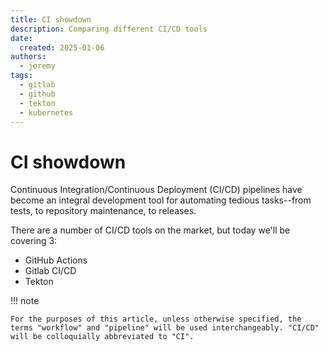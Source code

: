 ```yaml
---
title: CI showdown
description: Comparing different CI/CD tools
date:
  created: 2025-01-06
authors:
  - jeremy
tags:
  - gitlab
  - github
  - tekton
  - kubernetes
---
```

# CI showdown

Continuous Integration/Continuous Deployment (CI/CD) pipelines have become an integral development tool for automating tedious tasks--from tests, to repository maintenance, to releases.

There are a number of CI/CD tools on the market, but today we'll be covering 3:

- GitHub Actions
- Gitlab CI/CD
- Tekton

!!! note

    For the purposes of this article, unless otherwise specified, the terms "workflow" and "pipeline" will be used interchangeably. "CI/CD" will be colloquially abbreviated to "CI".

<div hidden>
##### AI

# ChatGPT

### Comparing GitHub Actions, GitLab CI, and Tekton: Similarities, Differences, Pros, and Cons  

Continuous Integration (CI) tools play a critical role in modern software development by automating code integration, testing, and deployment processes. GitHub Actions, GitLab CI, and Tekton are three popular CI tools that cater to various workflows. This article explores their similarities, differences, and the advantages and disadvantages of each.  

---

### **Similarities**  

1. **Automation of CI/CD Pipelines**  
   All three tools support creating, managing, and automating CI/CD pipelines for tasks like building, testing, and deploying code.  

2. **Integration with Source Code Management (SCM)**  
   - GitHub Actions integrates seamlessly with GitHub repositories.  
   - GitLab CI is a native feature of GitLab.  
   - Tekton, while independent of a specific SCM, integrates well with Git-based workflows.  

3. **Support for Containerized Workflows**  
   They all support containerized environments using Docker images, enabling scalable, consistent builds and deployments.  

4. **Extensibility**  
   These tools offer extensions or plugins:  
   - GitHub Actions has a vast marketplace.  
   - GitLab CI supports custom scripts and integrations.  
   - Tekton allows building custom reusable tasks.  

---

### **Differences**  

| Feature                | GitHub Actions                   | GitLab CI                       | Tekton                             |
|------------------------|----------------------------------|---------------------------------|------------------------------------|
| **Hosting**            | GitHub-hosted and self-hosted runners | GitLab-hosted and self-managed runners | Fully self-hosted                  |
| **Ease of Use**        | Simple YAML-based workflow files | YAML files with tighter GitLab integration | Advanced configuration via Kubernetes CRDs |
| **Platform Dependency**| Tied to GitHub repositories      | Tied to GitLab repositories     | Repository-agnostic                |
| **Pricing**            | Free for public repos, limited free tier for private repos | Free tier available, with more features in paid plans | Open-source and free, but requires infrastructure |
| **Pipeline Orchestration** | Direct YAML configuration       | Built-in integration with GitLab | Kubernetes-native orchestration    |
| **Scalability**        | Limited to GitHub’s infrastructure for hosted runners | Scales within GitLab ecosystem   | Kubernetes’ inherent scalability   |

---

### **Pros and Cons**  

#### **GitHub Actions**  
**Pros**  
- Seamless GitHub integration for repository management.  
- Large marketplace with prebuilt actions.  
- User-friendly YAML configuration for workflows.  
- Hosted runners reduce setup effort.  

**Cons**  
- Tied to GitHub repositories, limiting flexibility.  
- Hosted runners may have resource limitations for large-scale projects.  
- Limited free tier for private repositories.  

#### **GitLab CI**  
**Pros**  
- Native to GitLab, providing streamlined integration with its SCM and DevOps features.  
- Flexible runner options (hosted and self-managed).  
- Advanced features like security scanning and monitoring in higher-tier plans.  

**Cons**  
- Free tier offers fewer compute minutes compared to GitHub Actions.  
- Requires GitLab as the SCM, reducing flexibility for teams using other platforms.  

#### **Tekton**  
**Pros**  
- Kubernetes-native, enabling scalable and cloud-native pipeline orchestration.  
- Repository-agnostic, supporting a wide variety of use cases.  
- Highly customizable and extensible.  

**Cons**  
- Steeper learning curve due to Kubernetes-focused setup.  
- Requires infrastructure management and Kubernetes expertise.  
- Limited community resources compared to GitHub Actions and GitLab CI.  

---

### **Which Should You Choose?**  

- **Choose GitHub Actions** if your projects are hosted on GitHub and you need a simple, integrated CI/CD tool with minimal setup.  
- **Choose GitLab CI** if your team uses GitLab as an all-in-one DevOps platform and requires native features like issue tracking and security scans.  
- **Choose Tekton** if you are looking for a Kubernetes-native, highly scalable, and flexible CI/CD solution for advanced workflows and multi-cloud environments.  

Each of these tools serves a distinct audience, so the best choice depends on your specific requirements, technical expertise, and ecosystem preferences.

# Copilot 

I apologize for any inconvenience. Let me provide you with a comprehensive comparison of GitHub Actions, GitLab CI, and Tekton, covering their similarities, differences, pros, and cons.

### GitHub Actions
**Similarities:**
- **Automation**: Automates software workflows, similar to GitLab CI and Tekton.
- **Integration**: Integrates seamlessly with GitHub repositories.
- **Extensibility**: Supports custom actions and a marketplace for sharing actions.

**Differences:**
- **Ease of Use**: Intuitive interface directly within GitHub.
- **Community**: Large community and marketplace for pre-built actions.
- **Pricing**: Offers generous free tier for open-source projects.

**Pros:**
- **Seamless GitHub Integration**: Directly tied to GitHub, making setup easy for GitHub users.
- **Marketplace**: Rich ecosystem of actions created by the community.
- **Flexibility**: Supports various triggers and custom workflows.

**Cons:**
- **Limited Outside GitHub**: Best suited for GitHub repositories, less integration with other platforms.
- **Complexity for Large Projects**: May require more setup for complex workflows.

### GitLab CI
**Similarities:**
- **CI/CD Pipelines**: Automates the build, test, and deployment process.
- **Integration**: Built-in with GitLab repositories, like GitHub Actions with GitHub.
- **Flexibility**: Supports various programming languages and platforms.

**Differences:**
- **Complete DevOps Solution**: Provides a full suite of DevOps tools (issue tracking, container registry, etc.).
- **Docker Integration**: Strong native support for Docker.
- **Self-Hosting**: Can be self-hosted on your infrastructure.

**Pros:**
- **Comprehensive Toolset**: All-in-one DevOps platform with integrated features.
- **Flexibility**: Easily configurable and supports complex workflows.
- **Free for Self-Hosting**: Cost-effective for private projects on self-hosted servers.

**Cons:**
- **Resource Intensive**: Self-hosting requires significant resources and maintenance.
- **Steeper Learning Curve**: May require more time to master all features.

### Tekton
**Similarities:**
- **Kubernetes-Native**: CI/CD pipelines designed to run on Kubernetes, like GitHub Actions and GitLab CI can integrate with Kubernetes.
- **Extensibility**: Highly extensible and modular.

**Differences:**
- **Flexibility**: Designed as a flexible, Kubernetes-native framework.
- **Vendor-Neutral**: Does not tie to a specific version control system or CI/CD platform.
- **Custom Resources**: Uses Kubernetes Custom Resource Definitions (CRDs).

**Pros:**
- **Kubernetes Integration**: Perfect for cloud-native applications and Kubernetes clusters.
- **Modularity**: Highly modular, allowing for custom pipeline components.
- **Vendor-Agnostic**: Flexible and can be used with various platforms.

**Cons:**
- **Complexity**: Requires a good understanding of Kubernetes and CRDs.
- **Setup Time**: Initial setup can be time-consuming compared to more integrated solutions.

### Conclusion
Choosing between GitHub Actions, GitLab CI, and Tekton depends on your specific needs and existing infrastructure:

- **GitHub Actions**: Ideal for GitHub users looking for an easy-to-use, integrated CI/CD solution with a large marketplace.
- **GitLab CI**: Best for teams seeking a comprehensive DevOps platform with robust features and self-hosting capabilities.
- **Tekton**: Suited for advanced users who need a flexible, Kubernetes-native CI/CD solution with modular components.

I hope this provides a clear comparison and helps you decide which tool fits your needs best! If you need any further details or have specific questions, feel free to ask.

# perplexity

Write an article comparing the similarities, differences, pros, and cons of the following CI tools: GitHub actions, Gitlab ci, and tekton

### Comparison of GitHub Actions, GitLab CI, and Tekton

#### **Similarities**
- **CI/CD Automation**: All three tools enable automation of build, test, and deployment processes using YAML configurations[2][5].
- **Scalability**: GitLab CI and Tekton excel in container-based scalability, while GitHub Actions scales with cloud infrastructure[4].
- **Integration**: GitHub Actions integrates tightly with GitHub, GitLab CI with the GitLab ecosystem, and Tekton with Kubernetes environments[1][4].

#### **Differences**
| Feature              | GitHub Actions                     | GitLab CI                      | Tekton                          |
|----------------------|-------------------------------------|--------------------------------|---------------------------------|
| **Ease of Use**      | Simple for GitHub users         | Intuitive UI, supports runners | Steep learning curve        |
| **Pricing**          | Usage-based                    | Free for self-hosted setups | Open-source and free        |
| **Modularity**       | Limited customization           | Moderate flexibility       | Highly modular/customizable |
| **Target Audience**  | GitHub-centric teams            | Comprehensive DevOps teams  | Kubernetes-native workflows |

#### **Pros**
- **GitHub Actions**: Seamless integration with GitHub, vast marketplace for pre-built actions, event-driven workflows[2][8].
- **GitLab CI**: Advanced pipeline features (e.g., multi-stage workflows), built-in DevOps tools like container registry[4][12].
- **Tekton**: Kubernetes-native design, extreme configurability, reusable components for custom pipelines[1][6].

#### **Cons**
- **GitHub Actions**: Tied to GitHub ecosystem; costs can rise with heavy usage[9].
- **GitLab CI**: Requires setup for non-GitLab environments; fewer third-party integrations[2][12].
- **Tekton**: Complex setup; frequent API changes; lacks built-in dashboards without additional configuration[6][11].

#### **Conclusion**
- Use **GitHub Actions** for simplicity and GitHub-centric projects.
- Opt for **GitLab CI** for a full-featured DevOps platform.
- Choose **Tekton** if you need Kubernetes-native pipelines with high customization.

Citations:
[1] GitHub Actions vs Tekton comparison - PeerSpot https://www.peerspot.com/products/comparisons/github-actions_vs_tekton
[2] GitHub Actions vs GitLab CI/CD: Key Differences Explained https://startup-house.com/blog/github-actions-vs-gitlab-ci-cd-key-differences
[3] Continuous Integration Tools for DevOps - Jenkins vs. GitLab CI vs ... https://attractgroup.com/blog/continuous-integration-tools-for-devops-jenkins-vs-gitlab-ci-vs-github-action/
[4] GitHub Actions vs Bitbucket Pipelines vs GitLab CI vs Tekton - Stakater https://www.stakater.com/post/github-actions-vs-bitbucket-pipelines-vs-gitlab-ci-vs-tekton-bestcicdtool
[5] Migrating from GitHub Actions - GitLab Documentation https://docs.gitlab.com/ee/ci/migration/github_actions.html
[6] Tekton vs Jenkins: Head-to-head comparison - Stakater https://www.stakater.com/post/tekton-vs-jenkins-head-to-head-comparison
[7] Gitlab CI vs Jenkins vs GitHub Actions : r/devops - Reddit https://www.reddit.com/r/devops/comments/105a2bn/gitlab_ci_vs_jenkins_vs_github_actions/
[8] GitHub Actions Vs. GitLab CI - Nira https://nira.com/github-actions-vs-gitlab-ci/
[9] What are the differences between GitHub Actions and other CI tools ... https://stackoverflow.com/questions/52953357/what-are-the-differences-between-github-actions-and-other-ci-tools-like-jenkins
[10] GitHub Actions vs GitLab Comparison 2025 - PeerSpot https://www.peerspot.com/products/comparisons/github-actions_vs_gitlab
[11] Tekton CI, part I, a gentle introduction - DEV Community https://dev.to/leandronsp/tekton-ci-part-i-a-gentle-introduction-ilj
[12] GitLab CI/CD vs. GitHub Actions - Graphite.dev https://graphite.dev/guides/gitlab-cicd--vs-github-actions

# Claude

# A Comparison of Modern CI/CD Tools

## Introduction
Continuous Integration (CI) tools have become essential in modern software development. This article compares three popular options: GitHub Actions, GitLab CI, and Tekton, examining their key features, strengths, and limitations.

## GitHub Actions

### Overview
GitHub Actions is GitHub's native CI/CD solution, tightly integrated with GitHub repositories.

### Pros
- Native integration with GitHub repositories
- Large marketplace of pre-built actions
- Free for public repositories
- Simple learning curve
- Excellent documentation
- Works well with most cloud providers
- Easy setup and configuration

### Cons
- Limited self-hosted runner management options
- Can become expensive for heavy private repository usage
- Dependent on GitHub ecosystem
- Limited customization compared to alternatives

### Key Features
- YAML-based workflow configuration
- Matrix builds support
- Built-in secret management
- Reusable workflows and composite actions
- Automated container publishing
- Event-driven workflows

## GitLab CI

### Overview
GitLab CI is part of GitLab's complete DevOps platform, offering end-to-end development tools.

### Pros
- Complete DevOps platform integration
- Built-in container registry
- Advanced pipeline visualization
- Strong security scanning features
- Excellent documentation
- Flexible deployment options
- Powerful caching mechanisms

### Cons
- Can be resource-intensive
- More complex setup compared to GitHub Actions
- Higher learning curve
- Can be expensive at scale

### Key Features
- Auto DevOps capabilities
- Built-in security scanning
- Container scanning
- Dependency scanning
- Advanced pipeline scheduling
- Multiple deployment targets
- Environment management

## Tekton

### Overview
Tekton is a Kubernetes-native CI/CD solution, focusing on creating reusable, modular components.

### Pros
- Cloud-native architecture
- Highly scalable
- Extremely flexible and customizable
- Vendor-neutral
- Strong community backing
- Great for microservices
- Excellent resource utilization

### Cons
- Steep learning curve
- Requires Kubernetes expertise
- Complex initial setup
- Less mature ecosystem
- Fewer pre-built components

### Key Features
- Custom resource definitions (CRDs)
- Pipeline as code
- Reusable task definitions
- Native Kubernetes integration
- Modular architecture
- Extensible through custom tasks

## Use Case Comparison

### GitHub Actions is Best For:
- Small to medium-sized teams
- Open source projects
- Teams already using GitHub
- Projects needing quick setup
- Basic to moderate CI/CD requirements

### GitLab CI is Best For:
- Enterprise organizations
- Teams needing complete DevOps solutions
- Projects requiring advanced security features
- Complex pipeline requirements
- Teams wanting integrated tools

### Tekton is Best For:
- Kubernetes-native applications
- Microservices architectures
- Large-scale deployments
- Teams with strong Kubernetes expertise
- Organizations requiring maximum flexibility

## Configuration Examples

### GitHub Actions
```yaml
name: CI
on: [push]
jobs:
  build:
    runs-on: ubuntu-latest
    steps:
      - uses: actions/checkout@v2
      - name: Build
        run: |
          npm install
          npm run build
```

### GitLab CI
```yaml
stages:
  - build
  - test

build:
  stage: build
  script:
    - npm install
    - npm run build

test:
  stage: test
  script:
    - npm run test
```

### Tekton
```yaml
apiVersion: tekton.dev/v1beta1
kind: Task
metadata:
  name: build-app
spec:
  steps:
    - name: build
      image: node:14
      script: |
        npm install
        npm run build
```

## Cost Structure

### GitHub Actions
- Free tier: 2,000 minutes/month for public repos
- Pay-per-minute for private repos
- Self-hosted runners available
- Matrix pricing based on usage

### GitLab CI
- Free tier available
- Premium features require subscription
- Self-hosted option available
- Usage-based pricing for GitLab.com

### Tekton
- Open-source and free
- Costs primarily from:
  - Kubernetes infrastructure
  - Operational overhead
  - Training and maintenance

## Integration Capabilities

### GitHub Actions
- Excellent GitHub ecosystem integration
- Large marketplace
- Good cloud provider support
- Basic external tool integration

### GitLab CI
- Complete DevOps platform integration
- Built-in container registry
- Comprehensive API
- Strong security tools integration

### Tekton
- Native Kubernetes integration
- Flexible source control integration
- Cloud-native tool integration
- Custom resource extension support

## Conclusion

The choice between these tools depends on several factors:

- **GitHub Actions** is ideal for teams already using GitHub who need a simple, effective CI solution with minimal setup.
- **GitLab CI** suits organizations needing a complete DevOps platform with strong security features and integrated tools.
- **Tekton** is perfect for teams building cloud-native applications on Kubernetes who need maximum flexibility and scalability.

Consider your team's expertise, existing infrastructure, scaling requirements, and budget when making your decision.
</div>